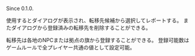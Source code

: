 Since 0.1.0.

使用するとダイアログが表示され、転移先候補から選択してレポートする。
またダイアログから登録済みの転移先を削除することができる。

転移先は各地のNPCまたは拠点の旗から登録することができる。
登録可能数はゲームルールで全プレイヤー共通の値として設定可能。
